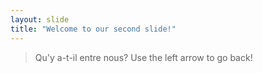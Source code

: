 ```yaml
---
layout: slide
title: "Welcome to our second slide!"
---
```

> Qu'y a-t-il entre nous? 
Use the left arrow to go back!
